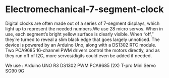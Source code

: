 # Electromechanical-7-segment-clock

Digital clocks are often made out of a series of 7-segment displays, which light up to represent the needed numbers.We use 28 micro servos. When in use, each segment’s bright yellow surface is clearly visible. When “off,” they’re turned to reveal a slim black edge that goes largely unnoticed.
The device is powered by an Arduino Uno, along with a DS1302 RTC module. Two PCA9685 16-channel PWM drivers control the motors directly, and as they run off of I2C, more servos/digits could even be added if needed. 

We use :
  Arduino UNO R3
  DS1302
  PWM PCA9685 (2X)
  T-pro Mini Servo SG90 9G
